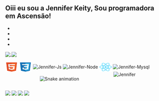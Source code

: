 ## Oiii eu sou a Jennifer Keity, Sou programadora em Ascensão!

-
-
-
-
 <div>

 <a href="https://github.com/keiity96/Github-status">
  <img height=200 align="center" src="https://github-readme-stats.vercel.app/api?username=keiity96&show_icons=true&theme=dracula" />
</a>
<a href="https://github.com/keiity96/convoychat">
  <img height=200 align="center" src="https://github-readme-stats.vercel.app/api/top-langs/?username=keiity96&layout=compact&theme=dracula" />
</a>
 </div>

<div style="display: inline_block"><br>
  <img align="center" alt="Jennifer-HTML" height="30" width="40" src="https://raw.githubusercontent.com/devicons/devicon/master/icons/html5/html5-original.svg">
  <img align="center" alt="Jennifer-CSS" height="30" width="40" src="https://raw.githubusercontent.com/devicons/devicon/master/icons/css3/css3-original.svg">
  <img align="center" alt="Jennifer-Js" height="30" width="40"  src="https://cdn.jsdelivr.net/gh/devicons/devicon/icons/javascript/javascript-original.svg" />
  <img align="center" alt="Jennifer-Node" height="30" width="40" src="https://cdn.jsdelivr.net/gh/devicons/devicon/icons/nodejs/nodejs-plain.svg" />
  <img align="center" alt="Jennifer-React" height="30" width="40" src="https://raw.githubusercontent.com/devicons/devicon/master/icons/react/react-original.svg">
  <img align="center" alt="Jennifer-Mysql" height="50" width="40"src="https://cdn.jsdelivr.net/gh/devicons/devicon/icons/mysql/mysql-original-wordmark.svg" />
  <img align="right" alt="Jennifer" height="160" width="160"src="https://github.com/keiity96/keiity96/assets/55165163/767f3882-2d07-4e67-bfb4-0d1c2af9a8b3" />  


</div>

<div align="center">

  ![Snake animation](https://github.com/keiity96/keiity96/blob/output/github-contribution-grid-snake.svg)
  
</div>
  
  ##
 
<div> 
  <a href="https://instagram.com/keiityz" target="_blank"><img src="https://img.shields.io/badge/-Instagram-%23E4405F?style=for-the-badge&logo=instagram&logoColor=white" target="_blank"></a>
  <a href="https://discord.com/channels/@me" target="_blank"><img src="https://img.shields.io/badge/Discord-7289DA?style=for-the-badge&logo=discord&logoColor=white" target="_blank"></a> 
  <a href = "mailto:Jenniferguimaraes66@gmail.com"><img src="https://img.shields.io/badge/-Gmail-%23333?style=for-the-badge&logo=gmail&logoColor=white" target="_blank"></a>
  <a href="https://www.linkedin.com/in/jenniferkeityguimaraes" target="_blank"><img src="https://img.shields.io/badge/-LinkedIn-%230077B5?style=for-the-badge&logo=linkedin&logoColor=white" target="_blank"></a> 
  
</div>
